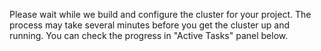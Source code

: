 Please wait while we build and configure the cluster for your project. The process may take several minutes before you get the cluster up and running. You can check the progress in "Active Tasks" panel below. 
